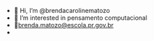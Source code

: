 - 👋 Hi, I’m @brendacarolinematozo
- 👀 I’m interested in  pensamento computacional
-  📧brenda.matozo@escola.pr.gov.br
-  

<!---
brendacarolinematozo/brendacarolinematozo is a ✨ special ✨ repository because its `README.md` (this file) appears on your GitHub profile.
You can click the Preview link to take a look at your changes.
--->
